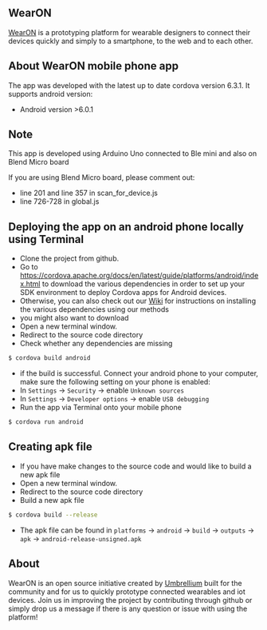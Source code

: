 ## WearON  
[WearON](http://umbrellium.co.uk/initiatives/wearon/) is a prototyping platform for wearable designers to connect their devices quickly and simply to a smartphone, to the web and to each other.

## About WearON mobile phone app 

The app was developed with the latest up to date cordova version 6.3.1. It supports android version: 
* Android version >6.0.1 

## Note

This app is developed using Arduino Uno connected to Ble mini and also on Blend Micro board 

If you are using Blend Micro board, please comment out:
* line 201 and line 357 in scan_for_device.js
* line 726-728 in global.js

## Deploying the app on an android phone locally using Terminal
* Clone the project from github. 
* Go to https://cordova.apache.org/docs/en/latest/guide/platforms/android/index.html to download the various dependencies in order to set up your SDK environment to deploy Cordova apps for Android devices. 
* Otherwise, you can also check out our [Wiki](https://github.com/umbrellium/WearON-android-app/wiki) for instructions on installing the various dependencies using our methods
* you might also want to download
* Open a new terminal window.
* Redirect to the source code directory
* Check whether any dependencies are missing
```bash
$ cordova build android
```
* if the build is successful. Connect your android phone to your computer, make sure the following setting on your phone is enabled:
* In `Settings` -> `Security` -> enable `Unknown sources`
* In `Settings` -> `Developer options` -> enable `USB debugging`
* Run the app via Terminal onto your mobile phone
```bash
$ cordova run android
```
## Creating apk file
* If you have make changes to the source code and would like to build a new apk file
* Open a new terminal window.
* Redirect to the source code directory
* Build a new apk file
```bash
$ cordova build --release
```
* The apk file can be found in `platforms` -> `android` -> `build` -> `outputs` -> `apk` -> `android-release-unsigned.apk`

## About
WearON is an open source initiative created by [Umbrellium](http://umbrellium.co.uk/) built for the community and for us to quickly prototype connected wearables and iot devices. Join us in improving the project by contributing through github or simply drop us a message if there is any question or issue with using the platform!







